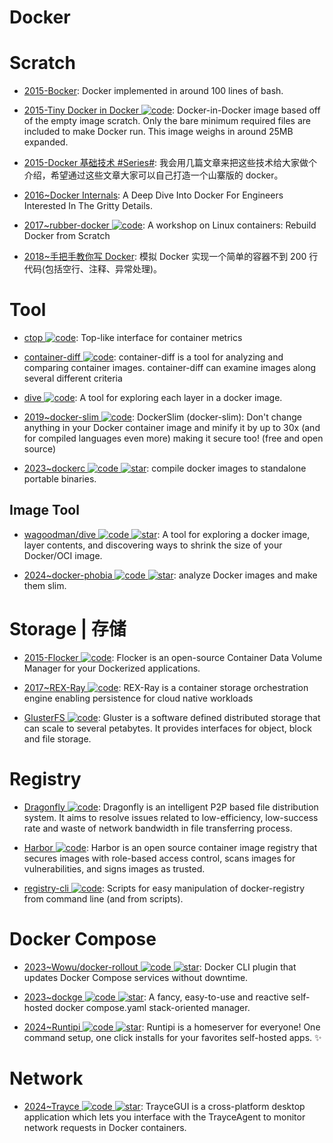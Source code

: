 # Docker

# Scratch

- [2015-Bocker](https://github.com/p8952/bocker): Docker implemented in around 100 lines of bash.

- [2015-Tiny Docker in Docker ![code](https://ng-tech.icu/assets/code.svg)](https://github.com/rancher/docker-from-scratch): Docker-in-Docker image based off of the empty image scratch. Only the bare minimum required files are included to make Docker run. This image weighs in around 25MB expanded.

- [2015-Docker 基础技术 #Series#](https://coolshell.cn/articles/17010.html): 我会用几篇文章来把这些技术给大家做个介绍，希望通过这些文章大家可以自己打造一个山寨版的 docker。

- [2016~Docker Internals](http://docker-saigon.github.io/post/Docker-Internals/): A Deep Dive Into Docker For Engineers Interested In The Gritty Details.

- [2017~rubber-docker ![code](https://ng-tech.icu/assets/code.svg)](https://github.com/Fewbytes/rubber-docker): A workshop on Linux containers: Rebuild Docker from Scratch

- [2018~手把手教你写 Docker](https://parg.co/UvM): 模拟 Docker 实现一个简单的容器不到 200 行代码(包括空行、注释、异常处理)。

# Tool

- [ctop ![code](https://ng-tech.icu/assets/code.svg)](https://github.com/bcicen/ctop): Top-like interface for container metrics

- [container-diff ![code](https://ng-tech.icu/assets/code.svg)](https://github.com/GoogleCloudPlatform/container-diff): container-diff is a tool for analyzing and comparing container images. container-diff can examine images along several different criteria

- [dive ![code](https://ng-tech.icu/assets/code.svg)](https://github.com/wagoodman/dive): A tool for exploring each layer in a docker image.

- [2019~docker-slim ![code](https://ng-tech.icu/assets/code.svg)](https://github.com/docker-slim/docker-slim): DockerSlim (docker-slim): Don't change anything in your Docker container image and minify it by up to 30x (and for compiled languages even more) making it secure too! (free and open source)

- [2023~dockerc ![code](https://ng-tech.icu/assets/code.svg) ![star](https://img.shields.io/github/stars/NilsIrl/dockerc)](https://github.com/NilsIrl/dockerc): compile docker images to standalone portable binaries.

## Image Tool

- [wagoodman/dive ![code](https://ng-tech.icu/assets/code.svg) ![star](https://img.shields.io/github/stars/wagoodman/dive)](https://github.com/wagoodman/dive): A tool for exploring a docker image, layer contents, and discovering ways to shrink the size of your Docker/OCI image.

- [2024~docker-phobia ![code](https://ng-tech.icu/assets/code.svg) ![star](https://img.shields.io/github/stars/remorses/docker-phobia)](https://github.com/remorses/docker-phobia): analyze Docker images and make them slim.

# Storage | 存储

- [2015-Flocker ![code](https://ng-tech.icu/assets/code.svg)](https://github.com/ClusterHQ/flocker): Flocker is an open-source Container Data Volume Manager for your Dockerized applications.

- [2017~REX-Ray ![code](https://ng-tech.icu/assets/code.svg)](https://github.com/thecodeteam/rexray): REX-Ray is a container storage orchestration engine enabling persistence for cloud native workloads

- [GlusterFS ![code](https://ng-tech.icu/assets/code.svg)](https://github.com/gluster/glusterfs): Gluster is a software defined distributed storage that can scale to several petabytes. It provides interfaces for object, block and file storage.

# Registry

- [Dragonfly ![code](https://ng-tech.icu/assets/code.svg)](https://github.com/alibaba/Dragonfly): Dragonfly is an intelligent P2P based file distribution system. It aims to resolve issues related to low-efficiency, low-success rate and waste of network bandwidth in file transferring process.

- [Harbor ![code](https://ng-tech.icu/assets/code.svg)](https://goharbor.io/): Harbor is an open source container image registry that secures images with role-based access control, scans images for vulnerabilities, and signs images as trusted.

- [registry-cli ![code](https://ng-tech.icu/assets/code.svg)](https://github.com/andrey-pohilko/registry-cli): Scripts for easy manipulation of docker-registry from command line (and from scripts).

# Docker Compose

- [2023~Wowu/docker-rollout ![code](https://ng-tech.icu/assets/code.svg) ![star](https://img.shields.io/github/stars/Wowu/docker-rollout)](https://github.com/Wowu/docker-rollout): Docker CLI plugin that updates Docker Compose services without downtime.

- [2023~dockge ![code](https://ng-tech.icu/assets/code.svg) ![star](https://img.shields.io/github/stars/louislam/dockge)](https://github.com/louislam/dockge): A fancy, easy-to-use and reactive self-hosted docker compose.yaml stack-oriented manager.

- [2024~Runtipi ![code](https://ng-tech.icu/assets/code.svg) ![star](https://img.shields.io/github/stars/runtipi/runtipi)](https://github.com/runtipi/runtipi): Runtipi is a homeserver for everyone! One command setup, one click installs for your favorites self-hosted apps. ✨

# Network

- [2024~Trayce ![code](https://ng-tech.icu/assets/code.svg) ![star](https://img.shields.io/github/stars/evanrolfe/trayce_gui)](https://github.com/evanrolfe/trayce_gui): TrayceGUI is a cross-platform desktop application which lets you interface with the TrayceAgent to monitor network requests in Docker containers.
